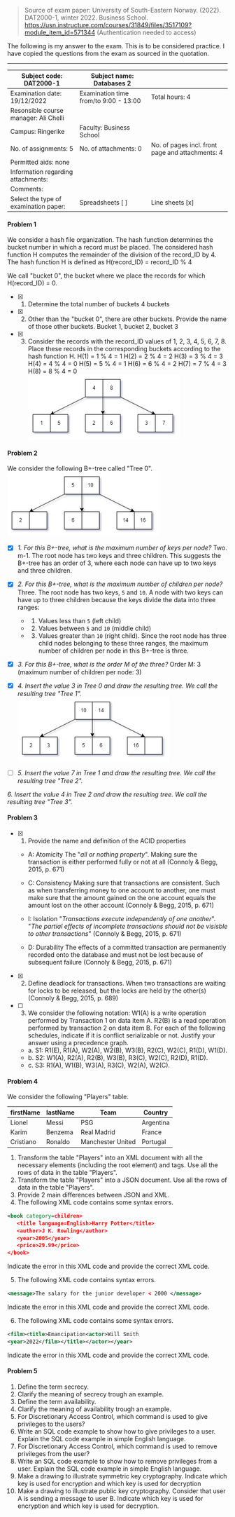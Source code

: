 > Source of exam paper:
> University of South-Eastern Norway. (2022). DAT2000-1, winter 2022. Business School. https://usn.instructure.com/courses/31849/files/3517109?module_item_id=571344 (Authentication needed to access)

The following is my answer to the exam. This is to be considered practice. I have copied the questions from the exam as sourced in the quotation.

---


| Subject code: DAT2000-1 | Subject name: Databases 2 | |
| --- | --- | --- |
| Examination date: 19/12/2022 | Examination time from/to 9:00 - 13:00 | Total hours: 4 |
| Resonsible course manager: Ali Chelli | | |
| Campus: Ringerike | Faculty: Business School |
| No. of assignments: 5 | No. of attachments: 0 | No. of pages incl. front page and attachments: 4 |
| Permitted aids: none | | 
| Information regarding attachments: | |
| Comments: | |
| Select the type of examination paper: | Spreadsheets [ ] | Line sheets [x] |


#### __Problem 1__
We consider a hash file organization. The hash function determines the bucket number in which a record must be placed. The considered hash function H computes the remainder of the division of the record_ID by 4. The hash function H is defined as 
H(record_ID) = record_ID % 4

We call "bucket 0", the bucket where we place the records for which H(record_ID) = 0.
- [x] 1. Determine the total number of buckets
	4 buckets

- [x] 2. Other than the "bucket 0", there are other buckets. Provide the name of those other buckets.
	Bucket 1, bucket 2, bucket 3

- [x] 3. Consider the records with the record_ID values of 1, 2, 3, 4,  5, 6, 7, 8. Place these records in the corresponding buckets according to the hash function H.
	 H(1) = 1 % 4 = 1
	 H(2) = 2 % 4 = 2
	 H(3) = 3 % 4 = 3
	 H(4) = 4 % 4 = 0
	 H(5) = 5 % 4 = 1
	 H(6) = 6 % 4 = 2
	 H(7) = 7 % 4 = 3
	 H(8) = 8 % 4 = 0
	 ![Tree](Tree0-1.drawio.png)


#### __Problem 2__
We consider the following B+-tree called "Tree 0".
![Figure 1: B+-tree called "Tree 0"](./Tree0.drawio.png) 
- [x] _1. For this B+-tree, what is the maximum number of keys per node?_
	 Two. m-1. The root node has two keys and three children. This suggests the B+-tree has an order of 3, where each node can have up to two keys and three children.

- [x] _2. For this B+-tree, what is the maximum number of children per node?_
	Three. The root node has two keys, `5` and `10`. A node with two keys can have up to three children because the keys divide the data into three ranges: 
	- 1. Values less than `5` (left child)
	- 2. Values between `5` and `10` (middle child)
	- 3. Values greater than `10` (right child). 
	Since the root node has three child nodes belonging to these three ranges, the maximum number of children per node in this B+-tree is three.

- [x] _3. For this B+-tree, what is the order M of the three?_
	Order M: 3 (maximum number of children per node: 3)

- [x]  _4. Insert the value 3 in Tree 0 and draw the resulting tree. We call the resulting tree "Tree 1"._
	![Tree 1](Tree1.drawio.png)

- [ ] _5. Insert the value 7 in Tree 1 and draw the resulting tree. We call the resulting tree "Tree 2"._


_6. Insert the value 4 in Tree 2 and draw the resulting tree. We call the resulting tree "Tree 3"._



#### __Problem 3__
- [x] 1. Provide the name and definition of the ACID properties
	- A: Atomicity
		The "_all or nothing property_". Making sure the transaction is either performed fully or not at all (Connoly & Begg, 2015, p. 671)
	
	- C: Consistency
		Making sure that transactions are consistent. Such as when transferring money to one account to another, one must make sure that the amount gained on the one account equals the amount lost on the other account (Connoly & Begg, 2015, p. 671)
	
	- I: Isolation
		"_Transactions execute independently of one another_". "_The partial effects of incomplete transactions should not be visisble to other transactions_" (Connoly & Begg, 2015, p. 671)
	
	- D: Durability
		The effects of a committed transaction are permanently recorded onto the database and must not be lost because of subsequent failure (Connoly & Begg, 2015, p. 671)


- [x] 2. Define deadlock for transactions.
	When two transactions are waiting for locks to be released, but the locks are held by the other(s) (Connoly & Begg, 2015, p. 689)


- [ ] 3. We consider the following notation: W1(A) is a write operation performed by Transaction 1 on data item A. R2(B) is a read operation performed by transaction 2 on data item B. For each of the following schedules, indicate if it is conflict serializable or not. Justify your answer using a precedence graph.

	- a. S1: R1(E), R1(A), W2(A), W2(B), W3(B), R2(C), W2(C), R1(D), W1(D).
	- b. S2: W1(A), R2(A), R2(B), W3(B), R3(C), W2(C), R2(D), R1(D).
	- c. S3: R1(A), W1(B), W3(A), R3(C), W2(A), W2(C).  


#### __Problem 4__
We consider the following "Players" table.

| firstName | lastName | Team              | Country   |
| --------- | -------- | ----------------- | --------- |
| Lionel    | Messi    | PSG               | Argentina |
| Karim     | Benzema  | Real Madrid       | France    |
| Cristiano | Ronaldo  | Manchester United | Portugal  |



1. Transform the table "Players" into an XML document with all the necessary elements (including the root element) and tags. Use all the rows of data in the table "Players".
2. Transform the table "Players" into a JSON document. Use all the rows of data in the table "Players".
3. Provide 2 main differences between JSON and XML.
4. The following XML code contains some syntax errors.
``` XML
<book category=children>
   <title language=English>Harry Potter</title>
   <author>J K. Rowling</author>
   <year>2005</year>
   <price>29.99</price>
</book>
```
Indicate the error in this XML code and provide the correct XML code.

5. The following XML code contains syntax errors.
``` XML
<message>The salary for the junior developer < 2000 </message>
```
Indicate the error in this XML code and provide the correct XML code.

6. The following XML code contains some syntax errors.
``` XML
<film><title>Emancipation<actor>Will Smith
<year>2022</film></title></actor></year>
```
Indicate the error in this XML code and provide the correct XML code.

#### __Problem 5__
1. Define the term secrecy.
2. Clarify the meaning of secrecy trough an example.
3. Define the term availability.
4. Clarify the meaning of availability trough an example.
5. For Discretionary Access Control, which command is used to give privileges to the users?
6. Write an SQL code example to show how to give privileges to a user. Explain the SQL code example in simple English language.
7. For Discretionary Access Control, which command is used to remove privileges from the user?
8. Write an SQL code example to show how to remove privileges from a user. Explain the SQL code example in simple English language. 
9. Make a drawing to illustrate symmetric key cryptography. Indicate which key is used for encryption and which key is used for decryption
10. Make a drawing to illustrate public key cryptography. Consider that user A is sending a message to user B. Indicate which key is used for encryption and which key is used for decryption.
